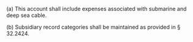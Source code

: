 (a) This account shall include expenses associated with submarine and deep sea cable.

(b) Subsidiary record categories shall be maintained as provided in § 32.2424.

